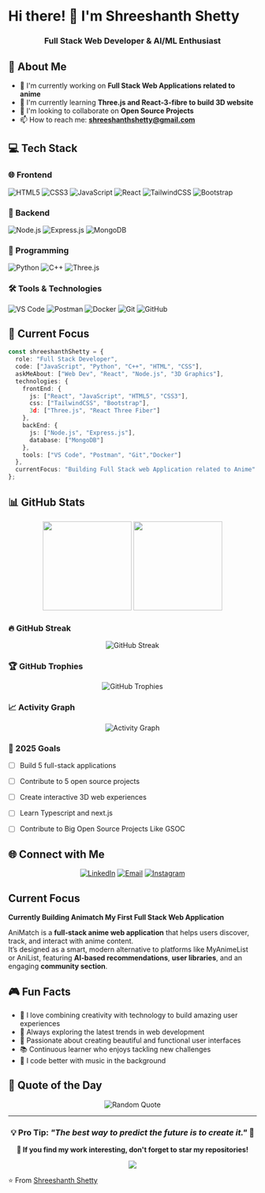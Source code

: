 # Hi there! 👋 I'm Shreeshanth Shetty

<h3 align="center">Full Stack Web Developer & AI/ML Enthusiast</h3>

## 🚀 About Me

- 🔭 I'm currently working on **Full Stack Web Applications related to anime**
- 🌱 I'm currently learning **Three.js and React-3-fibre to build 3D website** 
- 👯 I'm looking to collaborate on **Open Source Projects**
- 📫 How to reach me: **shreeshanthshetty@gmail.com**

## 💻 Tech Stack


### 🌐 Frontend
![HTML5](https://img.shields.io/badge/html5-%23E34F26.svg?style=for-the-badge&logo=html5&logoColor=white)
![CSS3](https://img.shields.io/badge/css3-%231572B6.svg?style=for-the-badge&logo=css3&logoColor=white)
![JavaScript](https://img.shields.io/badge/javascript-%23323330.svg?style=for-the-badge&logo=javascript&logoColor=%23F7DF1E)
![React](https://img.shields.io/badge/react-%2320232a.svg?style=for-the-badge&logo=react&logoColor=%2361DAFB)
![TailwindCSS](https://img.shields.io/badge/tailwindcss-%2338B2AC.svg?style=for-the-badge&logo=tailwind-css&logoColor=white)
![Bootstrap](https://img.shields.io/badge/bootstrap-%23563D7C.svg?style=for-the-badge&logo=bootstrap&logoColor=white)

### 🔧 Backend
![Node.js](https://img.shields.io/badge/node.js-6DA55F?style=for-the-badge&logo=node.js&logoColor=white)
![Express.js](https://img.shields.io/badge/express.js-%23404d59.svg?style=for-the-badge&logo=express&logoColor=%2361DAFB)
![MongoDB](https://img.shields.io/badge/MongoDB-%234ea94b.svg?style=for-the-badge&logo=mongodb&logoColor=white)

### 🤖 Programming 
![Python](https://img.shields.io/badge/python-3670A0?style=for-the-badge&logo=python&logoColor=ffdd54)
![C++](https://img.shields.io/badge/c++-%2300599C.svg?style=for-the-badge&logo=c%2B%2B&logoColor=white)
![Three.js](https://img.shields.io/badge/threejs-black?style=for-the-badge&logo=three.js&logoColor=white)

### 🛠️ Tools & Technologies 
![VS Code](https://img.shields.io/badge/VS%20Code-0078d4.svg?style=for-the-badge&logo=visual-studio-code&logoColor=white)
![Postman](https://img.shields.io/badge/Postman-FF6C37?style=for-the-badge&logo=postman&logoColor=white)
![Docker](https://img.shields.io/badge/docker-%230db7ed.svg?style=for-the-badge&logo=docker&logoColor=white)
![Git](https://img.shields.io/badge/git-%23F05033.svg?style=for-the-badge&logo=git&logoColor=white)
![GitHub](https://img.shields.io/badge/github-%23121011.svg?style=for-the-badge&logo=github&logoColor=white)

## 🎯 Current Focus

```typescript 
const shreeshanthShetty = {
  role: "Full Stack Developer",
  code: ["JavaScript", "Python", "C++", "HTML", "CSS"],
  askMeAbout: ["Web Dev", "React", "Node.js", "3D Graphics"],
  technologies: {
    frontEnd: {
      js: ["React", "JavaScript", "HTML5", "CSS3"],
      css: ["TailwindCSS", "Bootstrap"],
      3d: ["Three.js", "React Three Fiber"]
    },
    backEnd: {
      js: ["Node.js", "Express.js"],
      database: ["MongoDB"]
    },
    tools: ["VS Code", "Postman", "Git","Docker"]
  },
  currentFocus: "Building Full Stack web Application related to Anime"
};
```

## 📊 GitHub Stats

<div align="center">
  <img height="180em" src="https://github-readme-stats.vercel.app/api?username=SHREESHANTH99&show_icons=true&theme=radical& include_all_commits=true&count_private=true"/>
  <img height="180em" src="https://github-readme-stats.vercel.app/api/top-langs/?username=SHREESHANTH99&layout=compact&langs_count=8&theme=radical"/>
</div>

### 🔥 GitHub Streak
<div align="center">
  <img src="https://github-readme-streak-stats.herokuapp.com/?user=SHREESHANTH99&theme=radical" alt="GitHub Streak"/>
</div>

### 🏆 GitHub Trophies
<div align="center">
  <img src="https://github-profile-trophy.vercel.app/?username=SHREESHANTH99&theme=radical&row=2&column=3" alt="GitHub Trophies"/>
</div>

### 📈 Activity Graph
<div align="center">
  <img src="https://github-readme-activity-graph.vercel.app/graph?username=SHREESHANTH99&theme=react-dark" alt="Activity Graph"/>
</div>


### 🎯 2025 Goals
- [ ] Build 5 full-stack applications
- [ ] Contribute to 5 open source projects
- [ ] Create interactive 3D web experiences
- [ ] Learn Typescript and next.js
- [ ] Contribute to Big Open Source Projects Like GSOC


## 🌐 Connect with Me

<div align="center">
  
[![LinkedIn](https://img.shields.io/badge/LinkedIn-%230077B5.svg?style=for-the-badge&logo=linkedin&logoColor=white)](https://linkedin.com/in/Shreeshanth-shetty)
[![Email](https://img.shields.io/badge/Email-D14836?style=for-the-badge&logo=gmail&logoColor=white)](mailto:shreeshanthshetty@gmail.com)
[![Instagram](https://img.shields.io/badge/Instagram-%23E4405F.svg?style=for-the-badge&logo=instagram&logoColor=white)](https://instagram.com/Shreeshanth99)

</div>

## Current Focus

**Currently Building Animatch My First Full Stack Web Application**

AniMatch is a **full‑stack anime web application** that helps users discover, track, and interact with anime content.  
It’s designed as a smart, modern alternative to platforms like MyAnimeList or AniList, featuring **AI‑based recommendations**, **user libraries**, and an engaging **community section**.

## 🎮 Fun Facts

- 🎯 I love combining creativity with technology to build amazing user experiences
- 🌟 Always exploring the latest trends in web development
- 🎨 Passionate about creating beautiful and functional user interfaces
- 📚 Continuous learner who enjoys tackling new challenges
- 🎵 I code better with music in the background

## 💭 Quote of the Day

<div align="center">
<img src="https://quotes-github-readme.vercel.app/api?type=horizontal&theme=radical" alt="Random Quote"/>
</div>

---

<div align="center">

### 💡 Pro Tip: *"The best way to predict the future is to create it."* 🚀

**🌟 If you find my work interesting, don't forget to star my repositories!**

<img src="https://capsule-render.vercel.app/api?type=waving&color=gradient&height=100&section=footer"/>

</div>

⭐️ From [Shreeshanth Shetty](https://github.com/SHREESHANTH99)